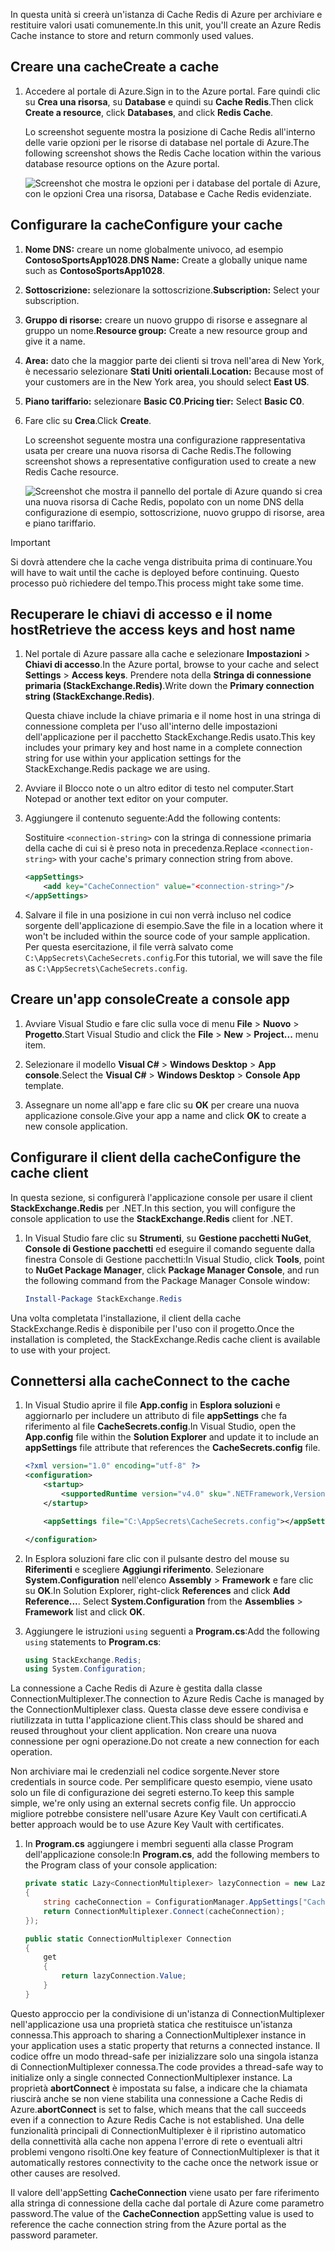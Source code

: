<span data-ttu-id="b4d14-101">In questa unità si creerà un'istanza di Cache Redis di Azure per archiviare e restituire valori usati comunemente.</span><span class="sxs-lookup"><span data-stu-id="b4d14-101">In this unit, you'll create an Azure Redis Cache instance to store and return commonly used values.</span></span>

## <a name="create-a-cache"></a><span data-ttu-id="b4d14-102">Creare una cache</span><span class="sxs-lookup"><span data-stu-id="b4d14-102">Create a cache</span></span>

1. <span data-ttu-id="b4d14-103">Accedere al portale di Azure.</span><span class="sxs-lookup"><span data-stu-id="b4d14-103">Sign in to the Azure portal.</span></span> <span data-ttu-id="b4d14-104">Fare quindi clic su **Crea una risorsa**, su **Database** e quindi su **Cache Redis**.</span><span class="sxs-lookup"><span data-stu-id="b4d14-104">Then click **Create a resource**, click **Databases**, and click **Redis Cache**.</span></span>

    <span data-ttu-id="b4d14-105">Lo screenshot seguente mostra la posizione di Cache Redis all'interno delle varie opzioni per le risorse di database nel portale di Azure.</span><span class="sxs-lookup"><span data-stu-id="b4d14-105">The following screenshot shows the Redis Cache location within the various database resource options on the Azure portal.</span></span>

    ![Screenshot che mostra le opzioni per i database del portale di Azure, con le opzioni Crea una risorsa, Database e Cache Redis evidenziate.](../media/4-create-a-cache-1.png)

## <a name="configure-your-cache"></a><span data-ttu-id="b4d14-107">Configurare la cache</span><span class="sxs-lookup"><span data-stu-id="b4d14-107">Configure your cache</span></span>

1. <span data-ttu-id="b4d14-108">**Nome DNS:** creare un nome globalmente univoco, ad esempio **ContosoSportsApp1028**.</span><span class="sxs-lookup"><span data-stu-id="b4d14-108">**DNS Name:** Create a globally unique name such as **ContosoSportsApp1028**.</span></span>

1. <span data-ttu-id="b4d14-109">**Sottoscrizione:** selezionare la sottoscrizione.</span><span class="sxs-lookup"><span data-stu-id="b4d14-109">**Subscription:** Select your subscription.</span></span>

1. <span data-ttu-id="b4d14-110">**Gruppo di risorse:** creare un nuovo gruppo di risorse e assegnare al gruppo un nome.</span><span class="sxs-lookup"><span data-stu-id="b4d14-110">**Resource group:** Create a new resource group and give it a name.</span></span>

1. <span data-ttu-id="b4d14-111">**Area:** dato che la maggior parte dei clienti si trova nell'area di New York, è necessario selezionare **Stati Uniti orientali**.</span><span class="sxs-lookup"><span data-stu-id="b4d14-111">**Location:** Because most of your customers are in the New York area, you should select **East US**.</span></span>

1. <span data-ttu-id="b4d14-112">**Piano tariffario:** selezionare **Basic C0**.</span><span class="sxs-lookup"><span data-stu-id="b4d14-112">**Pricing tier:** Select **Basic C0**.</span></span>

1. <span data-ttu-id="b4d14-113">Fare clic su **Crea**.</span><span class="sxs-lookup"><span data-stu-id="b4d14-113">Click **Create**.</span></span>

    <span data-ttu-id="b4d14-114">Lo screenshot seguente mostra una configurazione rappresentativa usata per creare una nuova risorsa di Cache Redis.</span><span class="sxs-lookup"><span data-stu-id="b4d14-114">The following screenshot shows a representative configuration used to create a new Redis Cache resource.</span></span>

    ![Screenshot che mostra il pannello del portale di Azure quando si crea una nuova risorsa di Cache Redis, popolato con un nome DNS della configurazione di esempio, sottoscrizione, nuovo gruppo di risorse, area e piano tariffario.](../media/4-create-a-cache-2.png)

> [!IMPORTANT]
> <span data-ttu-id="b4d14-116">Si dovrà attendere che la cache venga distribuita prima di continuare.</span><span class="sxs-lookup"><span data-stu-id="b4d14-116">You will have to wait until the cache is deployed before continuing.</span></span> <span data-ttu-id="b4d14-117">Questo processo può richiedere del tempo.</span><span class="sxs-lookup"><span data-stu-id="b4d14-117">This process might take some time.</span></span>

## <a name="retrieve-the-access-keys-and-host-name"></a><span data-ttu-id="b4d14-118">Recuperare le chiavi di accesso e il nome host</span><span class="sxs-lookup"><span data-stu-id="b4d14-118">Retrieve the access keys and host name</span></span>

1. <span data-ttu-id="b4d14-119">Nel portale di Azure passare alla cache e selezionare **Impostazioni** > **Chiavi di accesso**.</span><span class="sxs-lookup"><span data-stu-id="b4d14-119">In the Azure portal, browse to your cache and select **Settings** > **Access keys**.</span></span> <span data-ttu-id="b4d14-120">Prendere nota della **Stringa di connessione primaria (StackExchange.Redis)**.</span><span class="sxs-lookup"><span data-stu-id="b4d14-120">Write down the **Primary connection string (StackExchange.Redis)**.</span></span>

    <span data-ttu-id="b4d14-121">Questa chiave include la chiave primaria e il nome host in una stringa di connessione completa per l'uso all'interno delle impostazioni dell'applicazione per il pacchetto StackExchange.Redis usato.</span><span class="sxs-lookup"><span data-stu-id="b4d14-121">This key includes your primary key and host name in a complete connection string for use within your application settings for the StackExchange.Redis package we are using.</span></span>

1. <span data-ttu-id="b4d14-122">Avviare il Blocco note o un altro editor di testo nel computer.</span><span class="sxs-lookup"><span data-stu-id="b4d14-122">Start Notepad or another text editor on your computer.</span></span>

1. <span data-ttu-id="b4d14-123">Aggiungere il contenuto seguente:</span><span class="sxs-lookup"><span data-stu-id="b4d14-123">Add the following contents:</span></span>

    <span data-ttu-id="b4d14-124">Sostituire `<connection-string>` con la stringa di connessione primaria della cache di cui si è preso nota in precedenza.</span><span class="sxs-lookup"><span data-stu-id="b4d14-124">Replace `<connection-string>` with your cache's primary connection string from above.</span></span>

    ```xml
    <appSettings>
        <add key="CacheConnection" value="<connection-string>"/>
    </appSettings>
    ```

1. <span data-ttu-id="b4d14-125">Salvare il file in una posizione in cui non verrà incluso nel codice sorgente dell'applicazione di esempio.</span><span class="sxs-lookup"><span data-stu-id="b4d14-125">Save the file in a location where it won't be included within the source code of your sample application.</span></span> <span data-ttu-id="b4d14-126">Per questa esercitazione, il file verrà salvato come `C:\AppSecrets\CacheSecrets.config`.</span><span class="sxs-lookup"><span data-stu-id="b4d14-126">For this tutorial, we will save the file as `C:\AppSecrets\CacheSecrets.config`.</span></span>

## <a name="create-a-console-app"></a><span data-ttu-id="b4d14-127">Creare un'app console</span><span class="sxs-lookup"><span data-stu-id="b4d14-127">Create a console app</span></span>

1. <span data-ttu-id="b4d14-128">Avviare Visual Studio e fare clic sulla voce di menu **File** > **Nuovo** > **Progetto**.</span><span class="sxs-lookup"><span data-stu-id="b4d14-128">Start Visual Studio and click the **File** > **New** > **Project...** menu item.</span></span>

1. <span data-ttu-id="b4d14-129">Selezionare il modello **Visual C#** > **Windows Desktop** > **App console**.</span><span class="sxs-lookup"><span data-stu-id="b4d14-129">Select the **Visual C#** > **Windows Desktop** > **Console App** template.</span></span>

1. <span data-ttu-id="b4d14-130">Assegnare un nome all'app e fare clic su **OK** per creare una nuova applicazione console.</span><span class="sxs-lookup"><span data-stu-id="b4d14-130">Give your app a name and click **OK** to create a new console application.</span></span>

## <a name="configure-the-cache-client"></a><span data-ttu-id="b4d14-131">Configurare il client della cache</span><span class="sxs-lookup"><span data-stu-id="b4d14-131">Configure the cache client</span></span>

<span data-ttu-id="b4d14-132">In questa sezione, si configurerà l'applicazione console per usare il client **StackExchange.Redis** per .NET.</span><span class="sxs-lookup"><span data-stu-id="b4d14-132">In this section, you will configure the console application to use the **StackExchange.Redis** client for .NET.</span></span>

1. <span data-ttu-id="b4d14-133">In Visual Studio fare clic su **Strumenti**, su **Gestione pacchetti NuGet**, **Console di Gestione pacchetti** ed eseguire il comando seguente dalla finestra Console di Gestione pacchetti:</span><span class="sxs-lookup"><span data-stu-id="b4d14-133">In Visual Studio, click **Tools**, point to **NuGet Package Manager**, click **Package Manager Console**, and run the following command from the Package Manager Console window:</span></span>

    ```powershell
    Install-Package StackExchange.Redis
    ```

<span data-ttu-id="b4d14-134">Una volta completata l'installazione, il client della cache StackExchange.Redis è disponibile per l'uso con il progetto.</span><span class="sxs-lookup"><span data-stu-id="b4d14-134">Once the installation is completed, the StackExchange.Redis cache client is available to use with your project.</span></span>

## <a name="connect-to-the-cache"></a><span data-ttu-id="b4d14-135">Connettersi alla cache</span><span class="sxs-lookup"><span data-stu-id="b4d14-135">Connect to the cache</span></span>

1. <span data-ttu-id="b4d14-136">In Visual Studio aprire il file **App.config** in **Esplora soluzioni** e aggiornarlo per includere un attributo di file **appSettings** che fa riferimento al file **CacheSecrets.config**.</span><span class="sxs-lookup"><span data-stu-id="b4d14-136">In Visual Studio, open the **App.config** file within the **Solution Explorer** and update it to include an **appSettings** file attribute that references the **CacheSecrets.config** file.</span></span>

    ```xml
    <?xml version="1.0" encoding="utf-8" ?>
    <configuration>
        <startup>
            <supportedRuntime version="v4.0" sku=".NETFramework,Version=v4.7.1" />
        </startup>

        <appSettings file="C:\AppSecrets\CacheSecrets.config"></appSettings>

    </configuration>
    ```

1. <span data-ttu-id="b4d14-137">In Esplora soluzioni fare clic con il pulsante destro del mouse su **Riferimenti** e scegliere **Aggiungi riferimento**. Selezionare **System.Configuration** nell'elenco **Assembly** > **Framework** e fare clic su **OK**.</span><span class="sxs-lookup"><span data-stu-id="b4d14-137">In Solution Explorer, right-click **References** and click **Add Reference...**. Select **System.Configuration** from the **Assemblies** > **Framework** list and click **OK**.</span></span>

1. <span data-ttu-id="b4d14-138">Aggiungere le istruzioni `using` seguenti a **Program.cs**:</span><span class="sxs-lookup"><span data-stu-id="b4d14-138">Add the following `using` statements to **Program.cs**:</span></span>

    ```csharp
    using StackExchange.Redis;
    using System.Configuration;
    ```

<span data-ttu-id="b4d14-139">La connessione a Cache Redis di Azure è gestita dalla classe ConnectionMultiplexer.</span><span class="sxs-lookup"><span data-stu-id="b4d14-139">The connection to Azure Redis Cache is managed by the ConnectionMultiplexer class.</span></span> <span data-ttu-id="b4d14-140">Questa classe deve essere condivisa e riutilizzata in tutta l'applicazione client.</span><span class="sxs-lookup"><span data-stu-id="b4d14-140">This class should be shared and reused throughout your client application.</span></span> <span data-ttu-id="b4d14-141">Non creare una nuova connessione per ogni operazione.</span><span class="sxs-lookup"><span data-stu-id="b4d14-141">Do not create a new connection for each operation.</span></span>

<span data-ttu-id="b4d14-142">Non archiviare mai le credenziali nel codice sorgente.</span><span class="sxs-lookup"><span data-stu-id="b4d14-142">Never store credentials in source code.</span></span> <span data-ttu-id="b4d14-143">Per semplificare questo esempio, viene usato solo un file di configurazione dei segreti esterno.</span><span class="sxs-lookup"><span data-stu-id="b4d14-143">To keep this sample simple, we're only using an external secrets config file.</span></span> <span data-ttu-id="b4d14-144">Un approccio migliore potrebbe consistere nell'usare Azure Key Vault con certificati.</span><span class="sxs-lookup"><span data-stu-id="b4d14-144">A better approach would be to use Azure Key Vault with certificates.</span></span>

1. <span data-ttu-id="b4d14-145">In **Program.cs** aggiungere i membri seguenti alla classe Program dell'applicazione console:</span><span class="sxs-lookup"><span data-stu-id="b4d14-145">In **Program.cs**, add the following members to the Program class of your console application:</span></span>

    ```csharp
    private static Lazy<ConnectionMultiplexer> lazyConnection = new Lazy<ConnectionMultiplexer>(() =>
    {
        string cacheConnection = ConfigurationManager.AppSettings["CacheConnection"].ToString();
        return ConnectionMultiplexer.Connect(cacheConnection);
    });

    public static ConnectionMultiplexer Connection
    {
        get
        {
            return lazyConnection.Value;
        }
    }
    ```

<span data-ttu-id="b4d14-146">Questo approccio per la condivisione di un'istanza di ConnectionMultiplexer nell'applicazione usa una proprietà statica che restituisce un'istanza connessa.</span><span class="sxs-lookup"><span data-stu-id="b4d14-146">This approach to sharing a ConnectionMultiplexer instance in your application uses a static property that returns a connected instance.</span></span> <span data-ttu-id="b4d14-147">Il codice offre un modo thread-safe per inizializzare solo una singola istanza di ConnectionMultiplexer connessa.</span><span class="sxs-lookup"><span data-stu-id="b4d14-147">The code provides a thread-safe way to initialize only a single connected ConnectionMultiplexer instance.</span></span> <span data-ttu-id="b4d14-148">La proprietà **abortConnect** è impostata su false, a indicare che la chiamata riuscirà anche se non viene stabilita una connessione a Cache Redis di Azure.</span><span class="sxs-lookup"><span data-stu-id="b4d14-148">**abortConnect** is set to false, which means that the call succeeds even if a connection to Azure Redis Cache is not established.</span></span> <span data-ttu-id="b4d14-149">Una delle funzionalità principali di ConnectionMultiplexer è il ripristino automatico della connettività alla cache non appena l'errore di rete o eventuali altri problemi vengono risolti.</span><span class="sxs-lookup"><span data-stu-id="b4d14-149">One key feature of ConnectionMultiplexer is that it automatically restores connectivity to the cache once the network issue or other causes are resolved.</span></span>

<span data-ttu-id="b4d14-150">Il valore dell'appSetting **CacheConnection** viene usato per fare riferimento alla stringa di connessione della cache dal portale di Azure come parametro password.</span><span class="sxs-lookup"><span data-stu-id="b4d14-150">The value of the **CacheConnection** appSetting value is used to reference the cache connection string from the Azure portal as the password parameter.</span></span>
